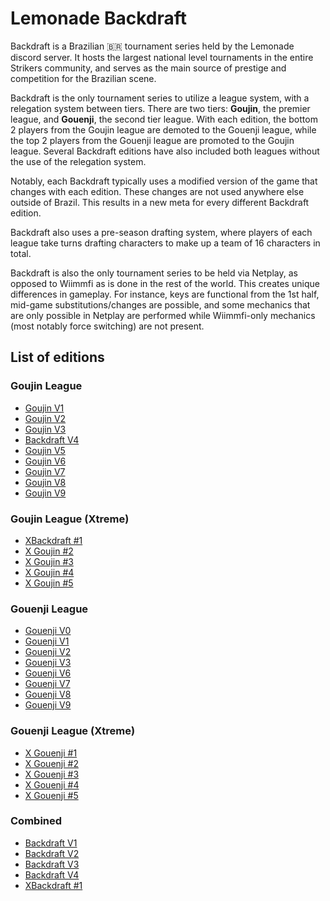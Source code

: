 # Lemonade Backdraft

Backdraft is a Brazilian :brazil: tournament series held by the Lemonade discord server.
It hosts the largest national level tournaments in the entire Strikers community, and serves
as the main source of prestige and competition for the Brazilian scene. 

Backdraft is the only tournament series to utilize a league system, with a relegation system between tiers. There are two tiers: **Goujin**, the premier league, and **Gouenji**, the second tier league. With each edition, the bottom 2 players from the Goujin league are demoted to the Gouenji league, while the top 2 players from the Gouenji league are promoted to the Goujin league. Several Backdraft editions have also included both leagues without the use of the relegation system.

Notably, each Backdraft typically uses a modified version of the game that changes with each edition. These changes are not used anywhere else outside of Brazil. This results in a new meta for every different Backdraft edition. 

Backdraft also uses a pre-season drafting system, where players of each league take turns drafting characters to make up a team of 16 characters in total.

Backdraft is also the only tournament series to be held via Netplay, as opposed to Wiimmfi as is done in the rest of the world. This creates unique differences in gameplay. For instance, keys are functional from the 1st half, mid-game substitutions/changes are possible, and some mechanics that are only possible in Netplay are performed while Wiimmfi-only mechanics (most notably force switching) are not present.

## List of editions

### Goujin League

- [Goujin V1](goujin1.md)
- [Goujin V2](goujin2.md)
- [Goujin V3](goujin3.md)
- [Backdraft V4](bd4.md)
- [Goujin V5](goujin5.md)
- [Goujin V6](goujin6.md)
- [Goujin V7](goujin7.md)
- [Goujin V8](goujin8.md)
- [Goujin V9](goujin9.md)

### Goujin League (Xtreme)

- [XBackdraft #1](xbd1.md)
- [X Goujin #2](xgoujin2.md)
- [X Goujin #3](xgoujin3.md)
- [X Goujin #4](xgoujin4.md)
- [X Goujin #5](xgoujin5.md)

### Gouenji League

- [Gouenji V0](gouenji0.md)
- [Gouenji V1](gouenji1.md)
- [Gouenji V2](gouenji2.md)
- [Gouenji V3](gouenji3.md)
- [Gouenji V6](gouenji6.md)
- [Gouenji V7](gouenji7.md)
- [Gouenji V8](gouenji8.md)
- [Gouenji V9](gouenji9.md)

### Gouenji League (Xtreme)

- [X Gouenji #1](xgouenji1.md)
- [X Gouenji #2](xgouenji2.md)
- [X Gouenji #3](xgouenji3.md)
- [X Gouenji #4](xgouenji4.md)
- [X Gouenji #5](xgouenji5.md)

### Combined

- [Backdraft V1](bd1.md)
- [Backdraft V2](bd2.md)
- [Backdraft V3](bd3.md)
- [Backdraft V4](bd4.md)
- [XBackdraft #1](xbd1.md)
